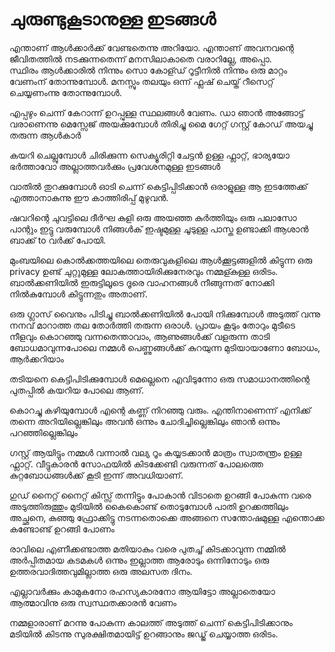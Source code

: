 # ചുരുണ്ടുകൂടാനുള്ള ഇടങ്ങൾ

എന്താണ് ആൾക്കാർക്ക് വേണ്ടതെന്നു അറിയോ. എന്താണ് അവനവന്റെ ജീവിതത്തിൽ നടക്കുന്നതെന്ന് മനസിലാകാതെ വരാറില്ലേ, അപ്പൊ.  
സ്ഥിരം ആൾക്കാരിൽ നിന്നും സൊ കോള്ഡ് റൂട്ടീനിൽ നിന്നും ഒരു മാറ്റം വേണംന് തോന്നുമ്പോൾ. മനസ്സും തലയും ഒന്ന് ഫ്ലഷ് ചെയ്ത് റീസെറ്റ് ചെയ്യണംന്നു തോന്നുമ്പോൾ.

എപ്പഴും ചെന്ന് കേറാന്ന് ഉറപ്പുള്ള സ്ഥലങ്ങൾ വേണം. ഡാ ഞാൻ അങ്ങോട്ട് വരാണെന്നു മെസ്സേജ് അയക്കുമ്പോൾ തിരിച്ചു മൈ ഗേറ്റ് ഗസ്റ്റ് കോഡ് അയച്ചു തരുന്ന ആൾകാർ

കയറി ചെല്ലുമ്പോൾ ചിരിക്കുന്ന സെക്യൂരിറ്റി ചേട്ടൻ ഉള്ള ഫ്ലാറ്റ്, ഭാര്യയോ ഭർത്താവോ അല്ലാത്തവർക്കും പ്രവേശനമുള്ള ഇടങ്ങൾ

വാതിൽ തുറക്കുമ്പോൾ ഓടി ചെന്ന് കെട്ടിപ്പിടിക്കാൻ ഒരാളുള്ള ആ ഇടത്തേക്ക് എത്താനാകുന്നു ഈ കാത്തിരിപ്പ് മുഴുവൻ.

ഷവറിന്റെ ചുവട്ടിലെ ദീർഘ കുളി ഒരു അയഞ്ഞ കുർത്തിയും ഒരു പലാസോ പാന്റും ഇട്ടു വരുമ്പോൾ നിങ്ങൾക് ഇഷ്ടമുള്ള ചൂടുള്ള പാസ്ത ഉണ്ടാക്കി ആശാൻ ബാക്ക് to വർക്ക്‌ പോയി.

മുംബയിലെ കൊൽക്കത്തയിലെ തെരുവുകളിലെ ആൾക്കൂട്ടങ്ങളിൽ കിട്ടുന്ന ഒരു privacy ഉണ്ട് ചുറ്റുമുള്ള ലോകത്തായിരിക്കുനേരവും നമ്മള്കുള്ള ഒരിടം. ബാൽക്കണിയിൽ ഇരുട്ടിലൂടെ ദൂരെ വാഹനങ്ങൾ നീങ്ങുന്നത് നോക്കി നിൽകുമ്പോൾ കിട്ടുന്നതും അതാണ്‌.

ഒരു ഗ്ലാസ്‌ വൈനും പിടിച്ചു ബാൽക്കണിയിൽ പോയി നിക്കുമ്പോൾ അടുത്ത് വന്നു നനവ് മാറാത്ത തല തോർത്തി തരുന്ന ഒരാൾ. പ്രായം കൂടും തോറും മുടീടെ നീളവും കൊറഞ്ഞു വന്നതെന്താവാം, ആണുങ്ങൾക്ക് വളരുന്ന താടി ബോധമാവുന്നപോലെ നമ്മൾ പെണ്ണുങ്ങൾക്ക്‌ കുറയുന്ന മുടിയായാണോ ബോധം, ആർക്കറിയാം

തടിയനെ കെട്ടിപിടിക്കുമ്പോൾ മെല്ലെനെ എവിടുന്നോ ഒരു സമാധാനത്തിന്റെ പുതപ്പിൽ കയറിയ പോലെ ആണ്.

കൊറച്ചു കഴിയുമ്പോൾ എന്റെ കണ്ണ് നിറഞ്ഞു വരും. എന്തിനാണെന്ന് എനിക്ക് തന്നെ അറിയില്ലെങ്കിലും അവൻ ഒന്നും ചോദിച്ചില്ലെങ്കിലും ഞാൻ ഒന്നും പറഞ്ഞില്ലെങ്കിലും

ഗസ്റ്റ് ആയിട്ടും നമ്മൾ വന്നാൽ വല്യ റൂം കയ്യടക്കാൻ മാത്രം സ്വാതന്ത്രം ഉള്ള ഫ്ലാറ്റ്. വീട്ടുകാരൻ സോഫയിൽ കിടക്കേണ്ടി വരുന്നത് പോലത്തെ കുറ്റബോധങ്ങൾക്ക് കൂടി ഇന്ന് അവധിയാണ്.

ഗുഡ് നൈറ്റ്‌ നൈറ്റ്‌ കിസ്സ് തന്നിട്ടും പോകാൻ വിടാതെ ഉറങ്ങി പോകുന്ന വരെ അടുത്തിരുത്തും മുടിയിൽ കൈകൊണ്ട് തൊടുമ്പോൾ പാതി ഉറക്കത്തിലും അച്ഛനെ, കുഞ്ഞു ഫ്രോക്കിട്ടു നടന്നതൊക്കെ അങ്ങനെ സന്തോഷമുള്ള എന്തൊക്ക കണ്ടോണ്ട് ഉറങ്ങി പോണം

രാവിലെ എണീക്കണ്ടാത്ത മതിയാകും വരെ പുതച്ച് കിടക്കാവുന്ന നമ്മിൽ അർപ്പിതമായ കടമകൾ ഒന്നും ഇല്ലാത്ത ആരോടും ഒന്നിനോടും ഒരു ഉത്തരവാദിത്തവുമില്ലാത്ത ഒരു അലസത ദിനം.

എല്ലാവർക്കും കാമുകനോ രഹസ്യകാരനോ ആയിട്ടോ അല്ലാതെയോ ആത്മാവിനു ഒരു സ്വസ്ഥതക്കാരൻ വേണം

നമ്മളാരാണ് മറന്നു പോകുന്ന കാലത്ത് അടുത്ത് ചെന്ന് കെട്ടിപിടിക്കാനും മടിയിൽ കിടന്നു സുരക്ഷിതമായിട്ട് ഉറങ്ങാനും ജഡ്ജ് ചെയ്യാത്ത ഒരിടം.

